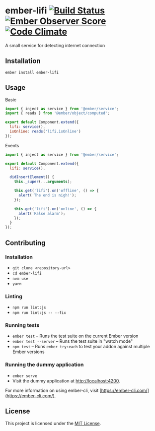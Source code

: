 # ember-lifi [![Build Status](https://travis-ci.org/Matt-Jensen/ember-lifi.svg?branch=master)](https://travis-ci.org/Matt-Jensen/ember-lifi) [![Ember Observer Score](http://emberobserver.com/badges/ember-lifi.svg)](http://emberobserver.com/addons/ember-lifi) [![Code Climate](https://codeclimate.com/github/Matt-Jensen/ember-lifi/badges/gpa.svg)](https://codeclimate.com/github/Matt-Jensen/ember-lifi)

A small service for detecting internet connection

## Installation

```
ember install ember-lifi
```

## Usage

Basic

```js
import { inject as service } from '@ember/service';
import { reads } from '@ember/object/computed';

export default Component.extend({
  lifi: service(),
  isOnline: reads('lifi.isOnline')
});
```

Events

```js
import { inject as service } from '@ember/service';

export default Component.extend({
  lifi: service(),

  didInsertElement() {
    this._super(...arguments);

    this.get('lifi').on('offline', () => {
      alert('The end is nigh!');
    });

    this.get('lifi').on('online', () => {
      alert('False alarm');
    });
  }
});
```

## Contributing

### Installation

* `git clone <repository-url>`
* `cd ember-lifi`
* `nvm use`
* `yarn`

### Linting

* `npm run lint:js`
* `npm run lint:js -- --fix`

### Running tests

* `ember test` – Runs the test suite on the current Ember version
* `ember test --server` – Runs the test suite in "watch mode"
* `npm test` – Runs `ember try:each` to test your addon against multiple Ember versions

### Running the dummy application

* `ember serve`
* Visit the dummy application at [http://localhost:4200](http://localhost:4200).

For more information on using ember-cli, visit [https://ember-cli.com/](https://ember-cli.com/).

## License

This project is licensed under the [MIT License](LICENSE.md).
